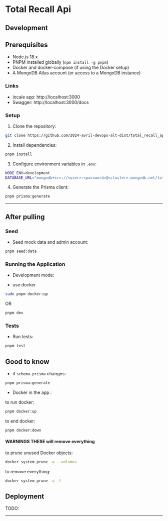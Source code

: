 # Total Recall Api

## Development

## Prerequisites

- Node.js 18.x
- PNPM installed globally (`npm install -g pnpm`)
- Docker and docker-compose (if using the Docker setup)
- A MongoDB Atlas account (or access to a MongoDB instance)

### Links

- locale app: http://localhost:3000
- Swagger: http://localhost:3000/docs

### Setup

1. Clone the repository:

```bash
git clone https://github.com/2024-avril-devops-alt-dist/total_recall_api.git
```

2. Install dependencies:

```bash
pnpm install
```

3. Configure environment variables in `.env`:

```bash
NODE_ENV=development
DATABASE_URL="mongodb+srv://<user>:<password>@<cluster>.mongodb.net/total_recall_db?retryWrites=true&w=majority"
```

4. Generate the Prisma client:

```bash
pnpm prisma:generate
```

---

## After pulling

### Seed

- Seed mock data and admin account:

```bash
pnpm seed:data
```

### Running the Application

- Development mode:

- use docker

```bash
sudo pnpm docker:up
```

OR

```bash
pnpm dev
```

### Tests

- Run tests:

```bash
pnpm test
```

## Good to know

- if `schema.prisma` changes:

```bash
pnpm prisma:generate
```

- Docker in the app :

to run docker:

```bash
pnpm docker:up
```

to end docker:

```bash
pnpm docker:down
```

#### WARNINGS THESE will remove everything

to prune unused Docker objects:

```bash
docker system prune -a --volumes
```

to remove everything:

```bash
docker system prune -a -f
```

## Deployment

TODO:

---
